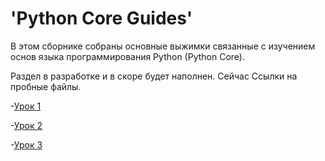 # 'Python Core Guides'

В этом сборнике собраны основные выжимки связанные с изучением основ языка программирования Python (Python Core).

Раздел в разработке и в скоре будет наполнен. Сейчас Ссылки на пробные файлы.

-[Урок 1](https://github.com/Skif3195/Python-Learning/blob/Guides/Python%20Core/Урок%201.md)

-[Урок 2](https://github.com/Skif3195/Python-Learning/blob/Guides/Python%20Core/Урок%202.md)

-[Урок 3](https://github.com/Skif3195/Python-Learning/blob/Guides/Python%20Core/Урок%203.md)
